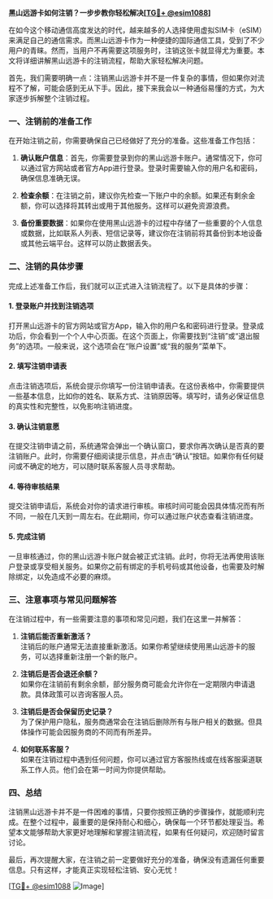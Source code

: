 **黑山远游卡如何注销？一步步教你轻松解决[[TG💪+ @esim1088](https://t.me/s/esim1088)]**

在如今这个移动通信高度发达的时代，越来越多的人选择使用虚拟SIM卡（eSIM）来满足自己的通信需求。而黑山远游卡作为一种便捷的国际通信工具，受到了不少用户的青睐。然而，当用户不再需要这项服务时，注销这张卡就显得尤为重要。本文将详细讲解黑山远游卡的注销流程，帮助大家轻松解决问题。

首先，我们需要明确一点：注销黑山远游卡并不是一件复杂的事情，但如果你对流程不了解，可能会感到无从下手。因此，接下来我会以一种通俗易懂的方式，为大家逐步拆解整个注销过程。

### 一、注销前的准备工作

在开始注销之前，你需要确保自己已经做好了充分的准备。这些准备工作包括：

1. **确认账户信息**：首先，你需要登录到你的黑山远游卡账户。通常情况下，你可以通过官方网站或者官方App进行登录。登录时需要输入你的用户名和密码，确保信息准确无误。
   
2. **检查余额**：在注销之前，建议你先检查一下账户中的余额。如果还有剩余金额，你可以选择将其转出或用于其他服务。这样可以避免资源浪费。

3. **备份重要数据**：如果你在使用黑山远游卡的过程中存储了一些重要的个人信息或数据，比如联系人列表、短信记录等，建议你在注销前将其备份到本地设备或其他云端平台。这样可以防止数据丢失。

### 二、注销的具体步骤

完成上述准备工作后，我们就可以正式进入注销流程了。以下是具体的步骤：

#### 1. 登录账户并找到注销选项

打开黑山远游卡的官方网站或官方App，输入你的用户名和密码进行登录。登录成功后，你会看到一个个人中心页面。在这个页面上，你需要找到“注销”或“退出服务”的选项。一般来说，这个选项会在“账户设置”或“我的服务”菜单下。

#### 2. 填写注销申请表

点击注销选项后，系统会提示你填写一份注销申请表。在这份表格中，你需要提供一些基本信息，比如你的姓名、联系方式、注销原因等。填写时，请务必保证信息的真实性和完整性，以免影响注销进度。

#### 3. 确认注销意愿

在提交注销申请之前，系统通常会弹出一个确认窗口，要求你再次确认是否真的要注销账户。此时，你需要仔细阅读提示信息，并点击“确认”按钮。如果你有任何疑问或不确定的地方，可以随时联系客服人员寻求帮助。

#### 4. 等待审核结果

提交注销申请后，系统会对你的请求进行审核。审核时间可能会因具体情况而有所不同，一般在几天到一周左右。在此期间，你可以通过账户状态查看注销进度。

#### 5. 完成注销

一旦审核通过，你的黑山远游卡账户就会被正式注销。此时，你将无法再使用该账户登录或享受相关服务。如果你之前有绑定的手机号码或其他设备，也需要及时解除绑定，以免造成不必要的麻烦。

### 三、注意事项与常见问题解答

在注销过程中，有一些需要注意的事项和常见问题，我们在这里一并解答：

1. **注销后能否重新激活？**  
   注销后的账户通常无法直接重新激活。如果你希望继续使用黑山远游卡的服务，可以选择重新注册一个新的账户。

2. **注销后是否会退还余额？**  
   如果你在注销前有剩余余额，部分服务商可能会允许你在一定期限内申请退款。具体政策可以咨询客服人员。

3. **注销后是否会保留历史记录？**  
   为了保护用户隐私，服务商通常会在注销后删除所有与账户相关的数据。但具体操作可能会因服务商的不同而有所差异。

4. **如何联系客服？**  
   如果在注销过程中遇到任何问题，你可以通过官方客服热线或在线客服渠道联系工作人员。他们会在第一时间为你提供帮助。

### 四、总结

注销黑山远游卡并不是一件困难的事情，只要你按照正确的步骤操作，就能顺利完成。在整个过程中，最重要的是保持耐心和细心，确保每一个环节都处理妥当。希望本文能够帮助大家更好地理解和掌握注销流程，如果有任何疑问，欢迎随时留言讨论。

最后，再次提醒大家，在注销之前一定要做好充分的准备，确保没有遗漏任何重要信息。只有这样，才能真正实现轻松注销、安心无忧！

[[TG💪+ @esim1088](https://t.me/s/esim1088) ![Image](https://i.postimg.cc/4NQfJmqS/Snipaste-2025-05-13-00-14-12.png)]